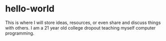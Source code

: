 # hello-world
This is where I will store ideas, resources, or even share and discuss things with others.
I am a 21 year old college dropout teaching myself computer programming. 
